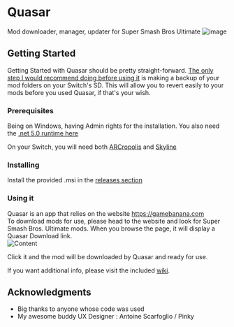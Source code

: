 # Quasar
Mod downloader, manager, updater for Super Smash Bros Ultimate
![image](https://user-images.githubusercontent.com/12461420/150200259-59ca4c6b-dd2a-4642-8ab2-c2a802e41fe5.png)

## Getting Started

Getting Started with Quasar should be pretty straight-forward. <Ins>The only step I would recommend doing before using it</Ins> is making a backup of your mod folders on your Switch's SD.
This will allow you to revert easily to your mods before you used Quasar, if that's your wish.

### Prerequisites

Being on Windows, having Admin rights for the installation.
You also need the [.net 5.0 runtime here](https://dotnet.microsoft.com/en-us/download/dotnet/thank-you/runtime-desktop-5.0.13-windows-x86-installer)

On your Switch, you will need both [ARCropolis](https://github.com/Raytwo/ARCropolis/) and [Skyline](https://github.com/skyline-emu/skyline)

### Installing

Install the provided .msi in the [releases section](https://github.com/Mowjoh/Quasar/releases/latest)


### Using it

Quasar is an app that relies on the website https://gamebanana.com  
To download mods for use, please head to the website and look for Super Smash Bros. Ultimate mods.
When you browse the page, it will display a Quasar Download link.  
![Content](https://user-images.githubusercontent.com/12461420/91087981-997bfa80-e651-11ea-97e6-c5ddb713701a.png)

Click it and the mod will be downloaded by Quasar and ready for use.  

If you want additional info, please visit the included [wiki](https://github.com/Mowjoh/Quasar/wiki).  

## Acknowledgments

* Big thanks to anyone whose code was used
* My awesome buddy UX Designer : Antoine Scarfoglio / Pinky
